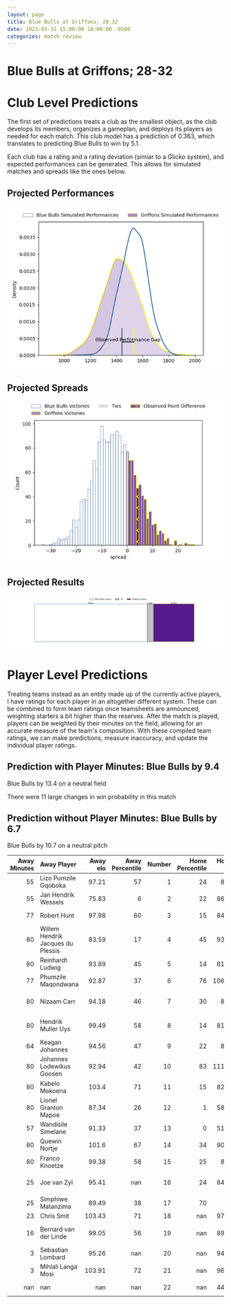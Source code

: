 ```yaml
---  
layout: page  
title: Blue Bulls at Griffons; 28-32  
date: 2023-03-31 15:00:00 18:00:00 -0500  
categories: match review  
---
```

# Blue Bulls at Griffons; 28-32

# Club Level Predictions


The first set of predictions treats a club as the smallest object, as the club develops its members, organizes a gameplan, and deploys its players as needed for each match. This club model has a prediction of 0.363, which translates to predicting Blue Bulls to win by 5.1.

Each club has a rating and a rating deviation (simiar to a Glicko system), and expected performances can be generated. This allows for simulated matches and spreads like the ones below.
## Projected Performances


![Projected Performances](plots/performances_2023-03-31-Griffons-BlueBulls.png)
## Projected Spreads


![Projected Spreads](plots/spreads_2023-03-31-Griffons-BlueBulls.png)
## Projected Results


![Projected Results](plots/resultbar_2023-03-31-Griffons-BlueBulls.png)
# Player Level Predictions


Treating teams instead as an entity made up of the currently active players, I have ratings for each player in an altogether different system. These can be combined to form team ratings once teamsheets are announced, weighting starters a bit higher than the reserves. After the match is played, players can be weighted by their minutes on the field, allowing for an accurate measure of the team's composition. With these compiled team ratings, we can make predictions, measure inaccuracy, and update the individual player ratings.
## Prediction with Player Minutes: Blue Bulls by 9.4


Blue Bulls by 13.4 on a neutral field

There were 11 large changes in win probability in this match
## Prediction without Player Minutes: Blue Bulls by 6.7


Blue Bulls by 10.7 on a neutral pitch



|   Away Minutes | Away Player                       |   Away elo |   Away Percentile |   Number |   Home Percentile |   Home elo | Home Player                 |   Home Minutes |
|---------------:|:----------------------------------|-----------:|------------------:|---------:|------------------:|-----------:|:----------------------------|---------------:|
|             55 | Lizo Pumzile Gqoboka              |      97.21 |                57 |        1 |                24 |      88.1  | Stephan de Jager            |             64 |
|             55 | Jan Hendrik Wessels               |      75.83 |                 6 |        2 |                22 |      86.82 | Dandré Delport              |             64 |
|             77 | Robert Hunt                       |      97.98 |                60 |        3 |                15 |      84.12 | Doctor Booysen              |             64 |
|             80 | Willem Hendrik Jacques du Plessis |      83.59 |                17 |        4 |                45 |      93.81 | Jaco Willemse               |             58 |
|             80 | Reinhardt Ludwig                  |      93.89 |                45 |        5 |                14 |      81.26 | Michael Benadie             |             80 |
|             77 | Phumzile Maqondwana               |      92.87 |                37 |        6 |                76 |     106.15 | Mitch Carstens              |             66 |
|             80 | Nizaam Carr                       |      94.18 |                46 |        7 |                30 |      89.1  | Jean-Jacques Pretorius      |             80 |
|             80 | Hendrik Muller Uys                |      99.49 |                58 |        8 |                14 |      81.91 | Sokuphumla (Soso) Xakalashe |             80 |
|             64 | Keagan Johannes                   |      94.56 |                47 |        9 |                22 |      86.5  | Jaywinn Juries              |             80 |
|             80 | Johannes Lodewikus Goosen         |      92.94 |                42 |       10 |                83 |     111.37 | Duan Pretorius              |             80 |
|             80 | Kabelo Mokoena                    |     103.4  |                71 |       11 |                15 |      82.43 | Jamba Isaac Ulengo          |             63 |
|             80 | Lionel Granton Mapoe              |      87.34 |                26 |       12 |                 1 |      58.36 | Marquit Virgil September    |             66 |
|             57 | Wandisile Simelane                |      91.33 |                37 |       13 |                 0 |      51.26 | Carel-Jan Coetzee           |             80 |
|             80 | Quewin Nortje                     |     101.6  |                67 |       14 |                34 |      90.31 | Randy Fillies               |             80 |
|             80 | Franco Knoetze                    |      99.38 |                58 |       15 |                25 |      87.1  | Domenic Smit                |             80 |
|             25 | Joe van Zyl                       |      95.41 |               nan |       16 |                24 |      84.81 | Keanu Armandio Vers         |             17 |
|             25 | Simphiwe Matanzima                |      89.49 |                38 |       17 |                70 |      96    | Wikus Nieuwenhuis           |             22 |
|             23 | Chris Smit                        |     103.43 |                71 |       18 |               nan |      97.83 | Neo Mohapi                  |             16 |
|             16 | Bernard van der Linde             |      99.05 |                56 |       19 |               nan |      89.78 | Hendrik Petrus van Schoor   |             16 |
|              3 | Sebastian Lombard                 |      95.26 |               nan |       20 |               nan |      94.81 | Xolani Jacobs               |             16 |
|              3 | Mihlali Langa Mosi                |     103.91 |                72 |       21 |               nan |      96.03 | Curtley Thomas              |             14 |
|            nan | nan                               |     nan    |               nan |       22 |               nan |      44.67 | Robbie Petzer               |             14 |


